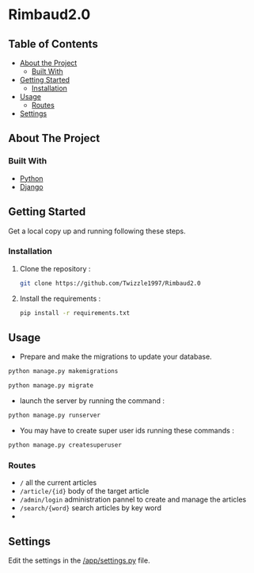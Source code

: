 # Rimbaud2.0

<!-- TABLE OF CONTENTS -->
## Table of Contents

* [About the Project](#about-the-project)
  * [Built With](#built-with)
* [Getting Started](#getting-started)
  * [Installation](#installation)
* [Usage](#usage)
  * [Routes](#model-classes)
* [Settings](#special-thanks)

<!-- ABOUT THE PROJECT -->
## About The Project

### Built With

* [Python](https://www.python.org/)
* [Django](https://www.djangoproject.com/)

<!-- GETTING STARTED -->
## Getting Started

Get a local copy up and running following these steps.

### Installation

1. Clone the repository :

    ```sh
    git clone https://github.com/Twizzle1997/Rimbaud2.0
    ```
    
2. Install the requirements : 
    ```sh
    pip install -r requirements.txt
    ```

<!-- USAGE EXAMPLES -->
## Usage

* Prepare and make the migrations to update your database.  
```sh
python manage.py makemigrations
```  
```sh
python manage.py migrate
```

* launch the server by running the command :  
```sh
python manage.py runserver
```

* You may have to create super user ids running these commands :  
```sh
python manage.py createsuperuser
```

### Routes
* ```/``` all the current articles  
* ```/article/{id}``` body of the target article    
* ```/admin/login``` administration pannel to create and manage the articles  
* ```/search/{word}``` search articles by key word   
*
## Settings
Edit the settings in the [/app/settings.py](https://github.com/Twizzle1997/Rimbaud2.0/blob/main/rimbaud_project/app/settings.py) file.
